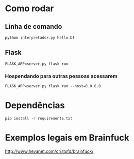 # Como rodar

## Linha de comando
```
python interpretador.py hello.bf
```

## Flask

```
FLASK_APP=server.py flask run
```

### Hospendando para outras pessoas acessarem

```
FLASK_APP=server.py flask run --host=0.0.0.0
```

# Dependências

```
pip install -r requirements.txt
```

# Exemplos legais em Brainfuck

http://www.hevanet.com/cristofd/brainfuck/